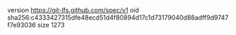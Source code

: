 version https://git-lfs.github.com/spec/v1
oid sha256:c4333427315dfe48ecd51d4f80894d17c1d73179040d88adff9d9747f7e93036
size 1273
